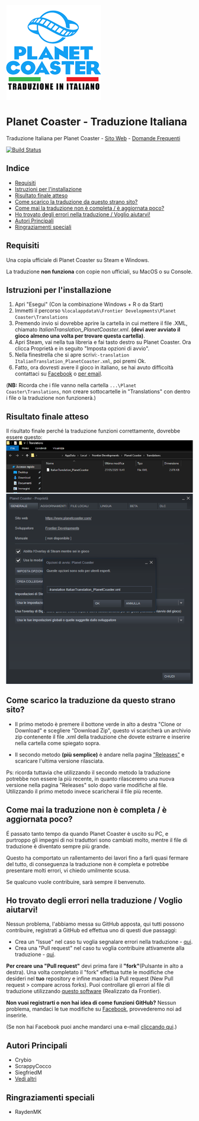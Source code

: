 ![Logo](ReadmeMedia/logo.png)
# Planet Coaster - Traduzione Italiana
Traduzione Italiana per Planet Coaster - [Sito Web](https://traduzioneplanetcoaster.altervista.org/) - [Domande Frequenti](https://traduzioneplanetcoaster.altervista.org/italiano/faq/)

[![Build Status](https://travis-ci.org/ScrappyCocco/PlanetCoasterItalian.svg?branch=master)](https://travis-ci.org/ScrappyCocco/PlanetCoasterItalian)

## Indice

- [Requisiti](#requisiti)
- [Istruzioni per l'installazione](#istruzioni-per-linstallazione)
- [Risultato finale atteso](#risultato-finale-atteso)
- [Come scarico la traduzione da questo strano sito?](#come-scarico-la-traduzione-da-questo-strano-sito)
- [Come mai la traduzione non è completa / è aggiornata poco?](#come-mai-la-traduzione-non-è-completa--è-aggiornata-poco)
- [Ho trovato degli errori nella traduzione / Voglio aiutarvi!](#ho-trovato-degli-errori-nella-traduzione--voglio-aiutarvi)
- [Autori Principali](#autori-principali)
- [Ringraziamenti speciali](#ringraziamenti-speciali)

## Requisiti

Una copia ufficiale di Planet Coaster su Steam e Windows.

La traduzione **non funziona** con copie non ufficiali, su MacOS o su Console.

## Istruzioni per l'installazione

1. Apri "Esegui" (Con la combinazione Windows + R o da Start)
2. Immetti il percorso `%localappdata%\Frontier Developments\Planet Coaster\Translations`
3. Premendo invio si dovrebbe aprire la cartella in cui mettere il file .XML, chiamato *ItalianTranslation_PlanetCoaster.xml*. **(devi aver avviato il gioco almeno una volta per trovare questa cartella)**.
4. Apri Steam, vai nella tua libreria e fai tasto destro su Planet Coaster. Ora clicca Proprietà e in seguito "Imposta opzioni di avvio".
5. Nella finestrella che si apre scrivi:`-translation ItalianTranslation_PlanetCoaster.xml`, poi premi Ok.
6. Fatto, ora dovresti avere il gioco in italiano, se hai avuto difficoltà contattaci su [Facebook](https://www.facebook.com/PlanetCoasterInItaliano/) o [per email](mailto:traduzioneplanetcoaster@altervista.org?subject=Traduzione%20Planet%20Coaster).

(**NB:** Ricorda che i file vanno nella cartella `...\Planet Coaster\Translations`, non creare sottocartelle in "Translations" con dentro i file o la traduzione non funzionerà.)

## Risultato finale atteso

Il risultato finale perché la traduzione funzioni correttamente, dovrebbe essere questo:
![folder screenshot](ReadmeMedia/folder.png)
![steam screenshot](ReadmeMedia/steam.png)

## Come scarico la traduzione da questo strano sito?

- Il primo metodo è premere il bottone verde in alto a destra "Clone or Download" e scegliere "Download Zip", questo vi scaricherà un archivio zip contenente il file .xml della traduzione che dovete estrarre e inserire nella cartella come spiegato sopra.

- Il secondo metodo **(più semplice)** è andare nella pagina ["Releases"](https://github.com/ScrappyCocco/PlanetCoasterItalian/releases) e scaricare l'ultima versione rilasciata.

Ps: ricorda tuttavia che utilizzando il secondo metodo la traduzione potrebbe non essere la più recente, in quanto rilasceremo una nuova versione nella pagina "Releases" solo dopo varie modifiche al file. Utilizzando il primo metodo invece scaricherai il file più recente.

## Come mai la traduzione non è completa / è aggiornata poco?

É passato tanto tempo da quando Planet Coaster è uscito su PC, e purtroppo gli impegni di noi traduttori sono cambiati molto, mentre il file di traduzione è diventato sempre più grande.

Questo ha comportato un rallentamento dei lavori fino a farli quasi fermare del tutto, di conseguenza la traduzione non è completa e potrebbe presentare molti errori, vi chiedo umilmente scusa.

Se qualcuno vuole contribuire, sarà sempre il benvenuto.

## Ho trovato degli errori nella traduzione / Voglio aiutarvi!

Nessun problema, l'abbiamo messa su GitHub apposta, qui tutti possono contribuire, registrati a GitHub ed effettua uno di questi due passaggi:

- Crea un "Issue" nel caso tu voglia segnalare errori nella traduzione - [qui](https://github.com/ScrappyCocco/PlanetCoasterItalian/issues).
- Crea una "Pull request" nel caso tu voglia contribuire attivamente alla traduzione - [qui](https://github.com/ScrappyCocco/PlanetCoasterItalian/pulls).

**Per creare una "Pull request"** devi prima fare il **"fork"**(Pulsante in alto a destra). Una volta completato il "fork" effettua tutte le modifiche che desideri nel **tuo** repository e infine mandaci la Pull request (New Pull request > compare across forks).
Puoi controllare gli errori al file di traduzione utilizzando [questo software](http://cdn.gulpeyrex.com/communitytranslations/tools/communitytranslationverifier/publish.htm) (Realizzato da Frontier).

**Non vuoi registrarti o non hai idea di come funzioni GitHub?**
Nessun problema, mandaci le tue modifiche su [Facebook](https://www.facebook.com/PlanetCoasterInItaliano/), provvederemo noi ad inserirle.

(Se non hai Facebook puoi anche mandarci una e-mail  [cliccando qui](mailto:traduzioneplanetcoaster@altervista.org?subject=Traduzione%20Planet%20Coaster).)

## Autori Principali

- Crybio
- ScrappyCocco
- SiegfriedM
- [Vedi altri](https://github.com/ScrappyCocco/PlanetCoasterItalian/graphs/contributors)

## Ringraziamenti speciali

- RaydenMK
